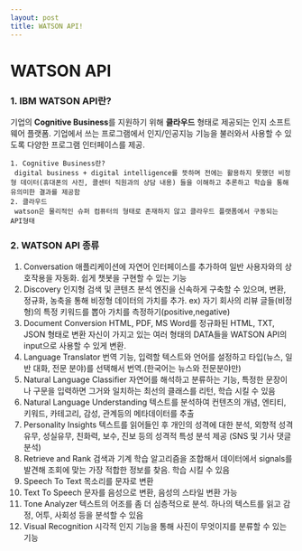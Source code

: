 ```yaml
---
layout: post
title: WATSON API!
---
```

#  WATSON API

### 1.  IBM WATSON API란?

기업의 **Cognitive Business**를 지원하기 위해 **클라우드** 형태로 제공되는 인지 소프트웨어 플랫폼.
기업에서 쓰는 프로그램에서 인지/인공지능 기능을 불러와서 사용할 수 있도록 다양한 프로그램 인터페이스를 제공.

 	1. Cognitive Business란?
     digital business + digital intelligence를 뜻하며 전에는 활용하지 못했던 비정형 데이터(휴대폰의 사진, 콜센터 직원과의 상담 내용) 들을 이해하고 추론하고 학습을 통해 유의미한 결과를 제공함
 	2. 클라우드
     watson은 물리적인 슈퍼 컴퓨터의 형태로 존재하지 않고 클라우드 플랫폼에서 구동되는 API형태

### 2. WATSON API 종류

1. Conversation
   애플리케이션에 자연어 인터페이스를 추가하여 일반 사용자와의 상호작용을 자동화.
   쉽게 챗봇을 구현할 수 있는 기능
2. Discovery
   인지형 검색 및 콘텐츠 분석 엔진을 신속하게 구축할 수 있으며, 변환, 정규화, 농축을 통해 비정형 데이터의 가치를 추가.  ex) 자기 회사의 리뷰 글들(비정형)의 특정 키워드를 뽑아 가치를 측정하기(positive,negative)
3. Document Conversion
   HTML, PDF, MS Word를 정규화된 HTML, TXT, JSON 형태로 변환
   자신이 가지고 있는 여러 형태의 DATA들을 WATSON API의 input으로 사용할 수 있게 변환.
4. Language Translator
   번역 기능, 입력할 텍스트와 언어를 설정하고 타입(뉴스, 일반 대화, 전문 분야)를 선택해서 번역.(한국어는 뉴스와 전문분야만)
5. Natural Language Classifier
   자연어를 해석하고 분류하는 기능, 특정한 문장이나 구문을 입력하면 그거와 일치하는 최선의 클래스를 리턴, 학습 시킬 수 있음
6. Natural Language Understanding
   텍스트를 분석하여 컨텐츠의 개념, 엔티티, 키워드, 카테고리, 감성, 관계등의 메타데이터를 추출
7. Personality Insights
   텍스트를 읽어들인 후 개인의 성격에 대한 분석, 외향적 성격 유무, 성실유무, 친화력, 보수, 진보 등의 성격적 특성 분석 제공 (SNS 및 기사 댓글 분석)
8. Retrieve and Rank
   검색과 기계 학습 알고리즘을 조합해서 데이터에서 signals를 발견해 조회에 맞는 가장 적합한 정보를 찾음. 학습 시킬 수 있음
9. Speech To Text
   목소리를 문자로 변환
10. Text To Speech
    문자를 음성으로 변환, 음성의 스타일 변환 가능
11. Tone Analyzer
    텍스트의 어조를 좀 더 심층적으로 분석. 하나의 텍스트를 읽고 감정, 어투, 사회성 등을 분석할 수 있음
12. Visual Recognition
    시각적 인지 기능을 통해 사진이 무엇이지를 분류할 수 있는 기능
